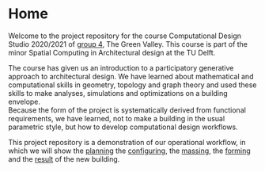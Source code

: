# Home

Welcome to the project repository for the course Computational Design Studio 2020/2021 of [group 4](/about/), The Green Valley. This course is part of the minor Spatial Computing in Architectural design at the TU Delft. 

The course has given us an introduction to a participatory generative approach to architectural design. We have learned about mathematical and computational skills in geometry, topology and graph theory and used these skills to make analyses, simulations and optimizations on a building envelope.  
Because the form of the project is systematically derived from functional requirements, we have learned, not to make a building in the usual parametric style, but how to develop computational design workflows.

This project repository is a demonstration of our operational workflow, in which we will show the [planning](/spatial_computing_project_template/A1_Planning/Process/) the [configuring](spatial_computing_project_template/A2_Configuring/Process/), the [massing](/spatial_computing_project_template/A3_Massing/Process/Atrium%20allocation/Atrium%20allocation/), the [forming](/spatial_computing_project_template/A4_Forming/Process/) and the [result](/spatial_computing_project_template/A5_Result/) of the new building. 


